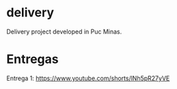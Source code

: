 # delivery

Delivery project developed in Puc Minas.

# Entregas
Entrega 1: https://www.youtube.com/shorts/lNh5pR27yVE
